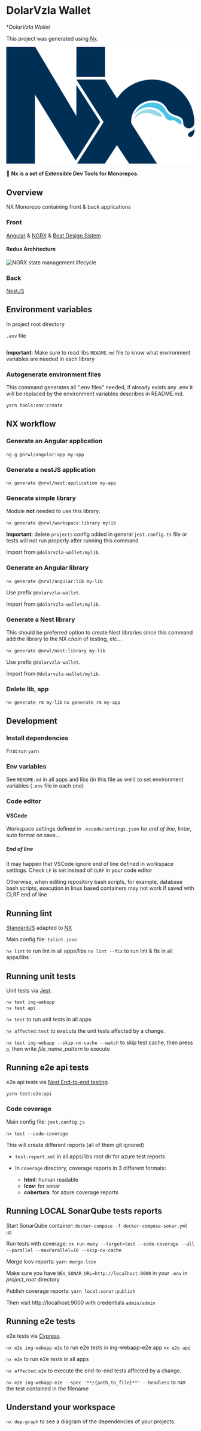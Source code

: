 # DolarVzla Wallet

**DolarVzla Wallet*

This project was generated using [Nx](https://nx.dev).

![NX](docs/nx-logo.png)

🔎 **Nx is a set of Extensible Dev Tools for Monorepos.**

## Overview

NX Monorepo containing front & back applications

### Front

[Angular](https://angular.io) & [NGRX](https://ngrx.io) & [Beat Design Sistem](https://beat.payvision.tech/?path=/docs/intro-beat-design-system--page)

#### Redux Architecture

![NGRX state management lifecycle](docs/ngrx-state-management-lifecycle.png)

### Back

[NestJS](https://nestjs.com/)

## Environment variables

In project root directory

`.env` file

```env

```

**Important**: Make sure to read libs `README.md` file to know what environment variables are needed in each library

### Autogenerate environment files

This command generates all ".env files" needed, if already exists any .env it will be replaced by the environment variables describes in README.md.

```sh
yarn tools:env:create
```

## NX workflow

### Generate an Angular application

`ng g @nrwl/angular:app my-app`

### Generate a nestJS application

`nx generate @nrwl/nest:application my-app`

### Generate simple library

Module **not** needed to use this library.

`nx generate @nrwl/workspace:library mylib`

**Important**: delete `projects` config added in general `jest.config.ts` file or tests will not run properly after running this command

Import from `@dolarvzla-wallet/mylib`.

### Generate an Angular library

`nx generate @nrwl/angular:lib my-lib`

Use prefix `@dolarvzla-wallet`.

Import from `@dolarvzla-wallet/mylib`.

### Generate a Nest library

This should be preferred option to create Nest libraries since this command add the library to the NX _chain_ of testing, etc...

`nx generate @nrwl/nest:library my-lib`

Use prefix `@dolarvzla-wallet`.

Import from `@dolarvzla-wallet/mylib`.

### Delete lib, app

`nx generate rm my-lib`
`nx generate rm my-app`

## Development

### Install dependencies

First run `yarn`

### Env variables

See `README.md` in all apps and libs (in this file as well) to set environment variables (`.env` file in each one)

### Code editor

#### VSCode

Workspace settings defined in `.vscode/settings.json` for _end of line_, linter, auto format on save...

##### End of line

It may happen that VSCode ignore end of line defined in workspace settings. Check `LF` is set instead of `CLRF` in your code editor

Otherwise, when editing repository bash scripts, for example, database bash scripts, execution in linux based containers may not work if saved with CLRF end of line

## Running lint

[StandardJS](https://standardjs.com) adapted to [NX](https://nx.dev)

Main config file: `tslint.json`

`nx lint` to run lint in all apps/libs
`nx lint --fix` to run lint & fix in all apps/libs

## Running unit tests

Unit tests via [Jest](https://jestjs.io).

```
nx test ing-webapp
nx test api
```

`nx test` to run unit tests in all apps

`nx affected:test` to execute the unit tests affected by a change.

`nx test ing-webapp --skip-nx-cache --watch` to skip test cache, then press `p`, then write _file_name_pattern_ to execute

## Running e2e api tests

e2e api tests via [Nest End-to-end testing](https://docs.nestjs.com/fundamentals/testing#end-to-end-testing).

```
yarn test:e2e:api
```

### Code coverage

Main config file: `jest.config.js`

`nx test --code-coverage`

This will create different reports (all of them git ignored)

- `test-report.xml` in all apps/libs root dir for azure test reports

- In `coverage` directory, coverage reports in 3 different formats:
  - **html**: human readable
  - **lcov**: for sonar
  - **cobertura**: for azure coverage reports

## Running LOCAL SonarQube tests reports

Start SonarQube container: `docker-compose -f docker-compose-sonar.yml up`

Run tests with coverage: `nx run-many --target=test --code-coverage --all --parallel --maxParallel=10 --skip-nx-cache`

Merge lcov reports: `yarn merge-lcov`

Make sure you have `DEV_SONAR_URL=http://localhost:9000` in your `.env` in _project_root_ directory

Publish coverage reports: `yarn local:sonar:publish`

Then visit http://localhost:9000 with credentials `admin/admin`

## Running e2e tests

e2e tests via [Cypress](https://www.cypress.io).

`nx e2e ing-webapp-e2e` to run e2e tests in ing-webapp-e2e app
`nx e2e api`

`nx e2e` to run e2e tests in all apps

`nx affected:e2e` to execute the end-to-end tests affected by a change.

`nx e2e ing-webapp-e2e --spec '**/{path_to_file}**' --headless` to run the test contained in the filename

## Understand your workspace

`nx dep-graph` to see a diagram of the dependencies of your projects.
